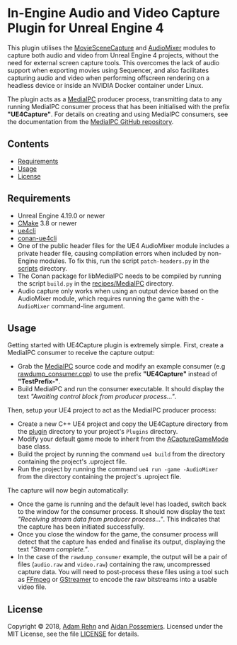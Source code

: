 # In-Engine Audio and Video Capture Plugin for Unreal Engine 4

This plugin utilises the [MovieSceneCapture](https://api.unrealengine.com/INT/API/Runtime/MovieSceneCapture/index.html) and [AudioMixer](https://api.unrealengine.com/INT/API/Runtime/AudioMixer/index.html) modules to capture both audio and video from Unreal Engine 4 projects, without the need for external screen capture tools. This overcomes the lack of audio support when exporting movies using Sequencer, and also facilitates capturing audio and video when performing offscreen rendering on a headless device or inside an NVIDIA Docker container under Linux.

The plugin acts as a [MediaIPC](https://github.com/adamrehn/MediaIPC) producer process, transmitting data to any running MediaIPC consumer process that has been initialised with the prefix **"UE4Capture"**. For details on creating and using MediaIPC consumers, see the documentation from the [MediaIPC GitHub repository](https://github.com/adamrehn/MediaIPC).


## Contents

- [Requirements](#requirements)
- [Usage](#usage)
- [License](#license)


## Requirements

- Unreal Engine 4.19.0 or newer
- [CMake](https://cmake.org/) 3.8 or newer
- [ue4cli](https://github.com/adamrehn/ue4cli)
- [conan-ue4cli](https://github.com/adamrehn/conan-ue4cli)
- One of the public header files for the UE4 AudioMixer module includes a private header file, causing compilation errors when included by non-Engine modules. To fix this, run the script `patch-headers.py` in the [scripts](./scripts) directory.
- The Conan package for libMediaIPC needs to be compiled by running the script `build.py` in the [recipes/MediaIPC](./recipes/MediaIPC) directory.
- Audio capture only works when using an output device based on the AudioMixer module, which requires running the game with the `-AudioMixer` command-line argument.


## Usage

Getting started with UE4Capture plugin is extremely simple. First, create a MediaIPC consumer to receive the capture output:

- Grab the [MediaIPC](https://github.com/adamrehn/MediaIPC) source code and modify an example consumer (e.g [rawdump_consumer.cpp](https://github.com/adamrehn/MediaIPC/blob/master/examples/consumers/rawdump_consumer.cpp)) to use the prefix **"UE4Capture"** instead of **"TestPrefix-"**.
- Build MediaIPC and run the consumer executable. It should display the text *"Awaiting control block from producer process..."*.

Then, setup your UE4 project to act as the MediaIPC producer process:

- Create a new C++ UE4 project and copy the UE4Capture directory from the [plugin](./plugin) directory to your project's `Plugins` directory.
- Modify your default game mode to inherit from the [ACaptureGameMode](./plugin/UE4Capture/Source/UE4Capture/Public/CaptureGameMode.h) base class.
- Build the project by running the command `ue4 build` from the directory containing the project's .uproject file.
- Run the project by running the command `ue4 run -game -AudioMixer` from the directory containing the project's .uproject file.

The capture will now begin automatically:

- Once the game is running and the default level has loaded, switch back to the window for the consumer process. It should now display the text *"Receiving stream data from producer process..."*. This indicates that the capture has been initiated successfully.
- Once you close the window for the game, the consumer process will detect that the capture has ended and finalise its output, displaying the text *"Stream complete."*.
- In the case of the `rawdump_consumer` example, the output will be a pair of files (`audio.raw` and `video.raw`) containing the raw, uncompressed capture data. You will need to post-process these files using a tool such as [FFmpeg](https://www.ffmpeg.org/) or [GStreamer](https://gstreamer.freedesktop.org/) to encode the raw bitstreams into a usable video file.


## License

Copyright &copy; 2018, [Adam Rehn](https://github.com/adamrehn) and [Aidan Possemiers](https://github.com/ImmortalEmperor). Licensed under the MIT License, see the file [LICENSE](./LICENSE) for details.
